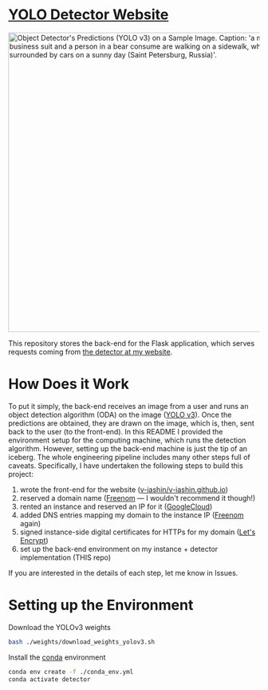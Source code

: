 # [YOLO Detector Website](https://v-iashin.github.io/detector)

<img src="https://github.com/v-iashin/v-iashin.github.io/raw/master/images/typical_russian_day_res.jpeg" alt="Object Detector's Predictions (YOLO v3) on a Sample Image. Caption: 'a man in a business suit and a person in a bear consume are walking on a sidewalk, which is surrounded by cars on a sunny day (Saint Petersburg, Russia)'." width="600">

This repository stores the back-end for the Flask application, which serves requests coming from [the detector at my website](https://v-iashin.github.io/detector).

# How Does it Work
To put it simply, the back-end receives an image from a user and runs an object detection algorithm (ODA) on the image ([YOLO v3](https://pjreddie.com/darknet/yolo/)). Once the predictions are obtained, they are drawn on the image, which is, then, sent back to the user (to the front-end). In this README I provided the environment setup for the computing machine, which runs the detection algorithm. However, setting up the back-end machine is just the tip of an iceberg. The whole engineering pipeline includes many other steps full of caveats. Specifically, I have undertaken the following steps to build this project:
1. wrote the front-end for the website ([v-iashin/v-iashin.github.io](https://github.com/v-iashin/v-iashin.github.io))
2. reserved a domain name ([Freenom](https://freenom.com/) — I wouldn't recommend it though!)
3. rented an instance and reserved an IP for it ([GoogleCloud](https://cloud.google.com/))
4. added DNS entries mapping my domain to the instance IP ([Freenom](https://freenom.com/) again)
5. signed instance-side digital certificates for HTTPs for my domain ([Let's Encrypt](https://letsencrypt.org/))
6. set up the back-end environment on my instance + detector implementation (THIS repo)

If you are interested in the details of each step, let me know in Issues.

# Setting up the Environment
Download the YOLOv3 weights
```bash
bash ./weights/download_weights_yolov3.sh
```

Install the [conda](https://docs.conda.io/en/latest/miniconda.html) environment
```bash
conda env create -f ./conda_env.yml
conda activate detector
```
